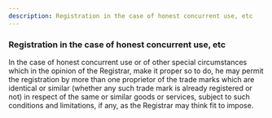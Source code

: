 ```yaml
---
description: Registration in the case of honest concurrent use, etc
---
```


### Registration in the case of honest concurrent use, etc

In the case of honest concurrent use or of other special circumstances which in the opinion of the Registrar, make it proper so to do, he may permit the registration by more than one proprietor of the trade marks which are identical or similar (whether any such trade mark is already registered or not) in respect of the same or similar goods or services, subject to such conditions and limitations, if any, as the Registrar may think fit to impose.
